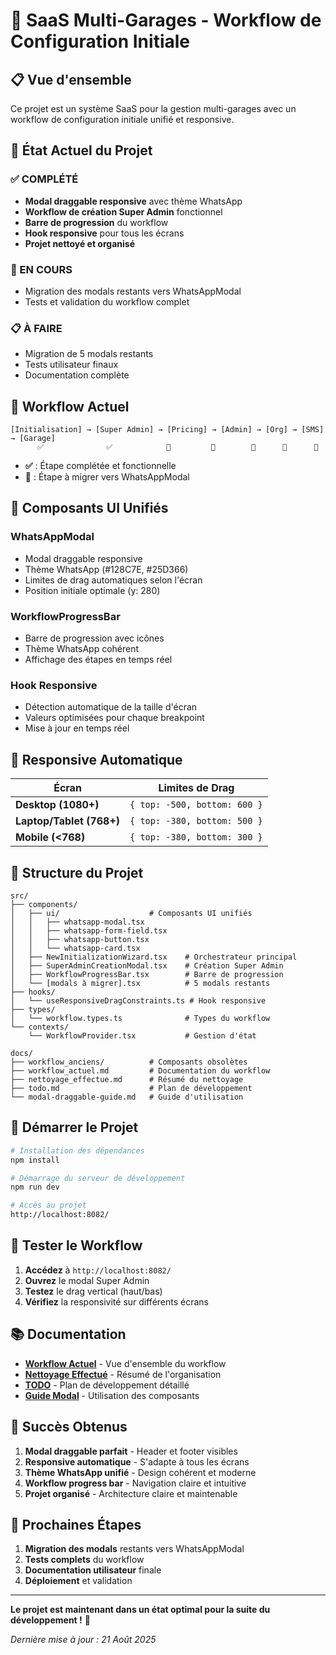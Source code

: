 # 🚀 **SaaS Multi-Garages - Workflow de Configuration Initiale**

## 📋 **Vue d'ensemble**

Ce projet est un système SaaS pour la gestion multi-garages avec un workflow de configuration initiale unifié et responsive.

## 🎯 **État Actuel du Projet**

### **✅ COMPLÉTÉ**
- **Modal draggable responsive** avec thème WhatsApp
- **Workflow de création Super Admin** fonctionnel
- **Barre de progression** du workflow
- **Hook responsive** pour tous les écrans
- **Projet nettoyé et organisé**

### **🔄 EN COURS**
- Migration des modals restants vers WhatsAppModal
- Tests et validation du workflow complet

### **📋 À FAIRE**
- Migration de 5 modals restants
- Tests utilisateur finaux
- Documentation complète

## 🔄 **Workflow Actuel**

```
[Initialisation] → [Super Admin] → [Pricing] → [Admin] → [Org] → [SMS] → [Garage]
      ✅              ✅            🔄         🔄        🔄      🔄      🔄
```

- **✅** : Étape complétée et fonctionnelle
- **🔄** : Étape à migrer vers WhatsAppModal

## 🎨 **Composants UI Unifiés**

### **WhatsAppModal**
- Modal draggable responsive
- Thème WhatsApp (#128C7E, #25D366)
- Limites de drag automatiques selon l'écran
- Position initiale optimale (y: 280)

### **WorkflowProgressBar**
- Barre de progression avec icônes
- Thème WhatsApp cohérent
- Affichage des étapes en temps réel

### **Hook Responsive**
- Détection automatique de la taille d'écran
- Valeurs optimisées pour chaque breakpoint
- Mise à jour en temps réel

## 📱 **Responsive Automatique**

| Écran | Limites de Drag |
|-------|-----------------|
| **Desktop (1080+)** | `{ top: -500, bottom: 600 }` |
| **Laptop/Tablet (768+)** | `{ top: -380, bottom: 500 }` |
| **Mobile (<768)** | `{ top: -380, bottom: 300 }` |

## 📁 **Structure du Projet**

```
src/
├── components/
│   ├── ui/                    # Composants UI unifiés
│   │   ├── whatsapp-modal.tsx
│   │   ├── whatsapp-form-field.tsx
│   │   ├── whatsapp-button.tsx
│   │   └── whatsapp-card.tsx
│   ├── NewInitializationWizard.tsx    # Orchestrateur principal
│   ├── SuperAdminCreationModal.tsx    # Création Super Admin
│   ├── WorkflowProgressBar.tsx        # Barre de progression
│   └── [modals à migrer].tsx          # 5 modals restants
├── hooks/
│   └── useResponsiveDragConstraints.ts # Hook responsive
├── types/
│   └── workflow.types.ts              # Types du workflow
└── contexts/
    └── WorkflowProvider.tsx           # Gestion d'état

docs/
├── workflow_anciens/          # Composants obsolètes
├── workflow_actuel.md         # Documentation du workflow
├── nettoyage_effectue.md      # Résumé du nettoyage
├── todo.md                    # Plan de développement
└── modal-draggable-guide.md   # Guide d'utilisation
```

## 🚀 **Démarrer le Projet**

```bash
# Installation des dépendances
npm install

# Démarrage du serveur de développement
npm run dev

# Accès au projet
http://localhost:8082/
```

## 🧪 **Tester le Workflow**

1. **Accédez** à `http://localhost:8082/`
2. **Ouvrez** le modal Super Admin
3. **Testez** le drag vertical (haut/bas)
4. **Vérifiez** la responsivité sur différents écrans

## 📚 **Documentation**

- **[Workflow Actuel](workflow_actuel.md)** - Vue d'ensemble du workflow
- **[Nettoyage Effectué](nettoyage_effectue.md)** - Résumé de l'organisation
- **[TODO](todo.md)** - Plan de développement détaillé
- **[Guide Modal](modal-draggable-guide.md)** - Utilisation des composants

## 🎉 **Succès Obtenus**

1. **Modal draggable parfait** - Header et footer visibles
2. **Responsive automatique** - S'adapte à tous les écrans
3. **Thème WhatsApp unifié** - Design cohérent et moderne
4. **Workflow progress bar** - Navigation claire et intuitive
5. **Projet organisé** - Architecture claire et maintenable

## 🔮 **Prochaines Étapes**

1. **Migration des modals** restants vers WhatsAppModal
2. **Tests complets** du workflow
3. **Documentation utilisateur** finale
4. **Déploiement** et validation

---

**Le projet est maintenant dans un état optimal pour la suite du développement !** 🚀

*Dernière mise à jour : 21 Août 2025*
